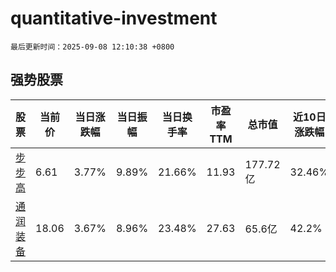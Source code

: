 # quantitative-investment

`最后更新时间：2025-09-08 12:10:38 +0800`

## 强势股票

|股票|当前价|当日涨跌幅|当日振幅|当日换手率|市盈率TTM|总市值|近10日涨跌幅|
|----|----|----|----|----|----|----|----|
|[步步高](https://xueqiu.com/S/SZ002251)|6.61|3.77%|9.89%|21.66%|11.93|177.72亿|32.46%|
|[通润装备](https://xueqiu.com/S/SZ002150)|18.06|3.67%|8.96%|23.48%|27.63|65.6亿|42.2%|
